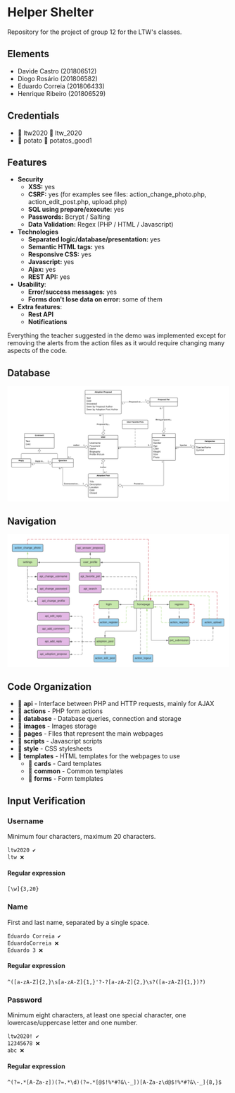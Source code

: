 # Helper Shelter

Repository for the project of group 12 for the LTW's classes.

## Elements

- Davide Castro (201806512)
- Diogo Rosário (201806582)
- Eduardo Correia (201806433)
- Henrique Ribeiro (201806529)

## Credentials

- 👥 ltw2020 🔑 ltw_2020 
- 👥 potato 🔑 potatos_good1

## Features

- **Security**
    - **XSS:** yes
    - **CSRF:** yes (for examples see files: action_change_photo.php, action_edit_post.php, upload.php)
    - **SQL using prepare/execute:** yes
    - **Passwords:** Bcrypt / Salting
    - **Data Validation:** Regex (PHP / HTML / Javascript) 
- **Technologies**
    - **Separated logic/database/presentation:** yes
    - **Semantic HTML tags:** yes
    - **Responsive CSS:** yes
    - **Javascript:** yes
    - **Ajax:** yes
    - **REST API:** yes
- **Usability**:
    - **Error/success messages:** yes
    - **Forms don't lose data on error:** some of them
- **Extra features**:
    - **Rest API**
    - **Notifications**

Everything the teacher suggested in the demo was implemented except for removing the alerts from the action files as it would require changing many aspects of the code.

## Database

[![Database Scheme](Database.png)](https://app.creately.com/diagram/qilCyc2EWYk/edit)

## Navigation

[![Navigation Scheme](Navigation.png)](https://lucid.app/invitations/accept/6660a0dd-ec67-4d0e-b2dc-eb85346cd84a)

## Code Organization

- 📂 **api** - Interface between PHP and HTTP requests, mainly for AJAX 
- 📂 **actions** - PHP form actions
- 📂 **database** - Database queries, connection and storage
- 📂 **images** - Images storage
- 📂 **pages** - FIles that represent the main webpages
- 📂 **scripts** - Javascript scripts
- 📂 **style** - CSS stylesheets
- 📂 **templates** - HTML templates for the webpages to use
    - 📂 **cards** - Card templates
    - 📂 **common** - Common templates
    - 📂 **forms** - Form templates

## Input Verification

### Username

Minimum four characters, maximum 20 characters.

```
ltw2020 ✔️
ltw ❌ 
```

#### Regular expression

`[\w]{3,20}`

### Name 

First and last name, separated by a single space.

```
Eduardo Correia ✔️
EduardoCorreia ❌ 
Eduardo 3 ❌
```

#### Regular expression

`^([a-zA-Z]{2,}\s[a-zA-Z]{1,}'?-?[a-zA-Z]{2,}\s?([a-zA-Z]{1,})?)`

### Password

Minimum eight characters, at least one special character, one lowercase/uppercase letter and one number.

```
ltw2020! ✔️
12345678 ❌ 
abc ❌ 
```

#### Regular expression

`^(?=.*[A-Za-z])(?=.*\d)(?=.*[@$!%*#?&\-_])[A-Za-z\d@$!%*#?&\-_]{8,}$`



